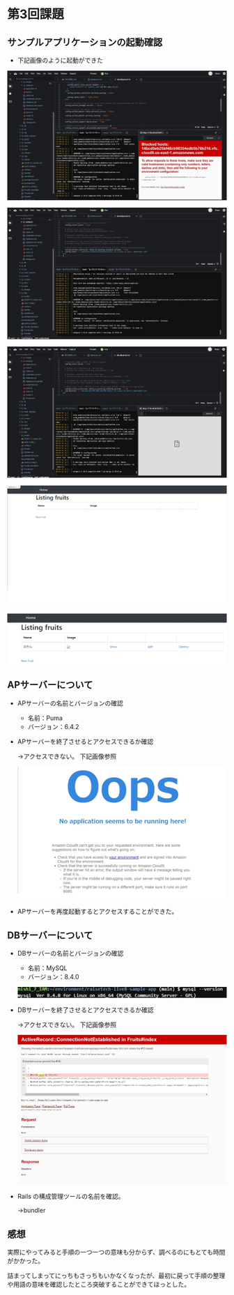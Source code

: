 # 第3回課題
## サンプルアプリケーションの起動確認
  - 下記画像のように起動ができた
  
  ![pic1](/lecture03/pic1.jpg)
  
  ![pic2](/lecture03/pic2.jpg)
  
  ![pic3](/lecture03/pic3.jpg)
  
  ![pic4](/lecture03/pic4.jpg)

  ![pic8](/lecture03/pic8.jpg)

## APサーバーについて
  - APサーバーの名前とバージョンの確認
    - 名前：Puma  
    - バージョン：6.4.2
    
  - APサーバーを終了させるとアクセスできるか確認
    
     →アクセスできない。 下記画像参照

    ![pic5](/lecture03/pic5.jpg)

  - APサーバーを再度起動するとアクセスすることができた。

## DBサーバーについて
  - DBサーバーの名前とバージョンの確認
    - 名前：MySQL  
    - バージョン：8.4.0

    ![pic6](/lecture03/pic6.jpg)

 - DBサーバーを終了させるとアクセスできるか確認
    
     →アクセスできない。 下記画像参照

    ![pic7](/lecture03/pic7.jpg)

  - Rails の構成管理ツールの名前を確認。

    →bundler

## 感想
  実際にやってみると手順の一つ一つの意味も分からず、調べるのにもとても時間がかかった。
  
  詰まってしまってにっちもさっちもいかなくなったが、最初に戻って手順の整理や用語の意味を確認したところ突破することができてほっとした。
